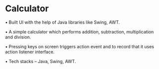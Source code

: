 # Calculator

•	Built UI with the help of Java libraries like Swing, AWT.

•	A simple calculator which performs addition, subtraction, multiplication and division.

•	Pressing keys on screen triggers action event and to record that it uses action listener interface. 

•	Tech stacks – Java, Swing, AWT.
